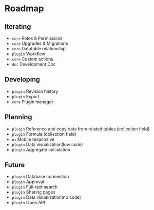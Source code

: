 # Roadmap

## Iterating

- `core` Roles & Permissions
- `core` Upgrades & Migrations
- `core` Datatable relationship
- `plugin` Workflow
- `core` Custom actions
- `doc` Development Doc

## Developing

- `plugin` Revision history
- `plugin` Export
- `core` Plugin manager

## Planning

- `plugin` Reference and copy data from related tables (collection field)
- `plugin` Formula (collection field)
- `ui` Mobile responsive
- `plugin` Data visualization(low code)
- `plugin` Aggregate calculation

## Future

- `plugin` Database connection
- `plugin` Approval
- `plugin` Full-text search
- `plugin` Sharing pages
- `plugin` Data visualization(no code)
- `plugin` Open API
